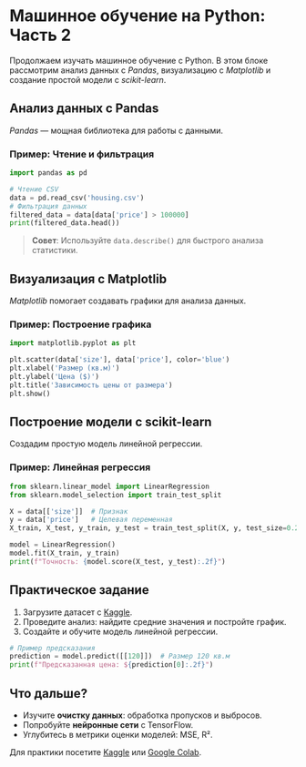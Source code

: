 # Машинное обучение на Python: Часть 2

Продолжаем изучать машинное обучение с Python. В этом блоке рассмотрим анализ данных с *Pandas*, визуализацию с *Matplotlib* и создание простой модели с *scikit-learn*.

## Анализ данных с Pandas

*Pandas* — мощная библиотека для работы с данными.

### Пример: Чтение и фильтрация

```python
import pandas as pd

# Чтение CSV
data = pd.read_csv('housing.csv')
# Фильтрация данных
filtered_data = data[data['price'] > 100000]
print(filtered_data.head())
```

> **Совет**: Используйте `data.describe()` для быстрого анализа статистики.

## Визуализация с Matplotlib

*Matplotlib* помогает создавать графики для анализа данных.

### Пример: Построение графика

```python
import matplotlib.pyplot as plt

plt.scatter(data['size'], data['price'], color='blue')
plt.xlabel('Размер (кв.м)')
plt.ylabel('Цена ($)')
plt.title('Зависимость цены от размера')
plt.show()
```

## Построение модели с scikit-learn

Создадим простую модель линейной регрессии.

### Пример: Линейная регрессия

```python
from sklearn.linear_model import LinearRegression
from sklearn.model_selection import train_test_split

X = data[['size']]  # Признак
y = data['price']   # Целевая переменная
X_train, X_test, y_train, y_test = train_test_split(X, y, test_size=0.2)

model = LinearRegression()
model.fit(X_train, y_train)
print(f"Точность: {model.score(X_test, y_test):.2f}")
```

## Практическое задание

1. Загрузите датасет с [Kaggle](https://kaggle.com).
2. Проведите анализ: найдите средние значения и постройте график.
3. Создайте и обучите модель линейной регрессии.

```python
# Пример предсказания
prediction = model.predict([[120]])  # Размер 120 кв.м
print(f"Предсказанная цена: ${prediction[0]:.2f}")
```

## Что дальше?

- Изучите **очистку данных**: обработка пропусков и выбросов.
- Попробуйте **нейронные сети** с TensorFlow.
- Углубитесь в метрики оценки моделей: MSE, R².

Для практики посетите [Kaggle](https://kaggle.com) или [Google Colab](https://colab.research.google.com).